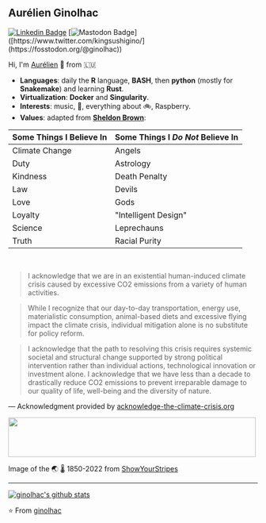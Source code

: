 ## Aurélien Ginolhac

[![Linkedin Badge](https://img.shields.io/badge/-LinkedIn-blue?style=flat-square&logo=Linkedin&logoColor=white&link=https://www.linkedin.com/in/aurelien-ginolhac-07b33b92/)](https://www.linkedin.com/in/aurelien-ginolhac-07b33b92e/) [![Mastodon Badge]([https://img.shields.io/badge/-Twitter-1da1f2?style=flat-square&labelColor=1da1f2&logo=twitter&logoColor=white&link=https://www.twitter.com/kingsushigino/](https://img.shields.io/badge/Mastodon-6364FF?style=for-the-badge&logo=Mastodon&logoColor=white))]([https://www.twitter.com/kingsushigino/](https://fosstodon.org/@ginolhac))

Hi, I'm [Aurélien](https://ginolhac.github.io) 👋 from 🇱🇺

- **Languages**: daily the **R** language, **BASH**, then **python** (mostly for **Snakemake**) and learning **Rust**.
- **Virtualization**: **Docker** and **Singularity**.
- **Interests**: music, :guitar:, everything about :bike:, Raspberry.
- **Values**: adapted from [**Sheldon Brown**](https://www.sheldonbrown.com/):

| Some Things I Believe In | Some Things I _Do Not_ Believe In |
| :--- | :--- |
| Climate Change | Angels |
| Duty      | Astrology |
| Kindness  | Death Penalty |
| Law      | Devils |
| Love     | Gods |
| Loyalty  | "Intelligent Design" |
| Science   | Leprechauns |
| Truth     | Racial Purity |

<br/>

> I acknowledge that we are in an existential human-induced climate crisis caused by excessive CO2 emissions from a variety of human activities.

>While I recognize that our day-to-day transportation, energy use, materialistic consumption, animal-based diets and excessive flying impact the climate crisis, individual mitigation alone is no substitute for policy reform.

>I acknowledge that the path to resolving this crisis requires systemic societal and structural change supported by strong political intervention rather than individual actions, technological innovation or investment alone.
I acknowledge that we have less than a decade to drastically reduce CO2 emissions to prevent irreparable damage to our quality of life, well-being and the diversity of nature.

— Acknowledgment provided by [acknowledge-the-climate-crisis.org](https://t.co/5E65aAtXqR?amp=1)

<img src="https://showyourstripes.info/stripes/GLOBE---1850-2022-MO.png" width="500" height="80"> 

Image of the 🌏 🌡️ 1850-2022 from [ShowYourStripes](https://showyourstripes.info/)

<hr>

[![ginolhac's github stats](https://github-readme-stats.vercel.app/api?username=ginolhac&show_icons=true)](https://github.com/ginolhac)

⭐️ From [ginolhac](https://github.com/ginolhac?tab=stars)
